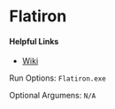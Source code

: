 # Flatiron

#### Helpful Links

* [Wiki](https://github.com/Arefu/Wolf/wiki/Flatiron) 

Run Options:
``Flatiron.exe``

Optional Argumens:
``N/A``

